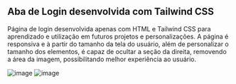 ## Aba de Login desenvolvida com Tailwind CSS

Página de login desenvolvida apenas com HTML e Tailwind CSS para aprendizado e utilização em futuros projetos e personalizações.
A página é responsiva e à partir do tamanho da tela do usuário, além de personalizar o tamanho dos elementos, é capaz de ocultar a seção da direita, removendo a área da imagem, possibilitando melhor experiência ao usuário.


![image](https://github.com/pedroAugtIn/LoginPageTailwindCSS/assets/158518938/f251efaa-6172-437e-aa2e-ef259eda03f5)
![image](https://github.com/pedroAugtIn/LoginPageTailwindCSS/assets/158518938/5182c5ce-f162-488f-b92d-04378db5b74e)

